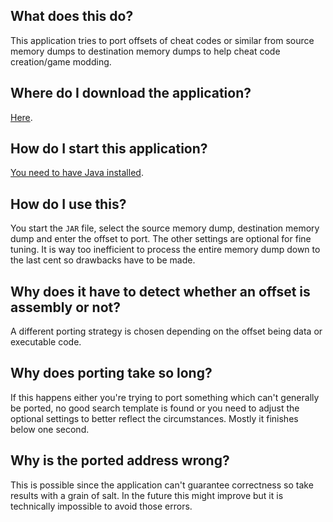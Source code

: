 ## What does this do?
This application tries to port offsets of cheat codes or similar from source memory dumps to destination memory dumps to help cheat code creation/game modding.

## Where do I download the application?
[Here](Universal%20Offset%20Porter.jar?raw=true).

## How do I start this application?
[You need to have Java installed](https://www.youtube.com/watch?v=t58ZrfkI2PM).

## How do I use this?
You start the `JAR` file, select the source memory dump, destination memory dump and enter the offset to port. The other settings are optional for fine tuning. It is way too inefficient to process the entire memory dump down to the last cent so drawbacks have to be made.

## Why does it have to detect whether an offset is assembly or not?
A different porting strategy is chosen depending on the offset being data or executable code.

## Why does porting take so long?
If this happens either you're trying to port something which can't generally be ported, no good search template is found or you need to adjust the optional settings to better reflect the circumstances. Mostly it finishes below one second.

## Why is the ported address wrong?
This is possible since the application can't guarantee correctness so take results with a grain of salt. In the future this might improve but it is technically impossible to avoid those errors.